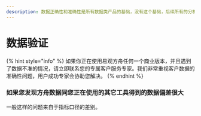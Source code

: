 ```yaml
---
description: 数据正确性和准确性是所有数据类产品的基础，没有这个基础，后续所有的分析功能都会大打折扣，甚至完全无法使用。本文会提供帮助用户解决数据准确性问题的一些思路。
---
```


# 数据验证

{% hint style="info" %}
如果你正在使用易观方舟任何一个商业版本，并且遇到了数据不准的情况，请立即联系您的专属客户服务专家。我们非常重视客户数据的准确性问题，用户成功专家会协助您解决。
{% endhint %}

### 如果您发现方舟数据同您正在使用的其它工具得到的数据偏差很大

一般这样的问题来自于指标口径的差别。



